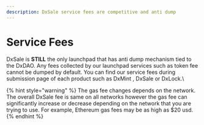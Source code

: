 ```yaml
---
description: DxSale service fees are competitive and anti dump
---
```


# Service Fees

DxSale is **STILL** the only launchpad that has anti dump mechanism tied to the DxDAO. Any fees collected by our launchpad services such as token fee cannot be dumped by default. You can find our service fees during submission page of each product such as DxMint , DxSale or DxLock.\


{% hint style="warning" %}
The gas fee changes depends on the network. The overall DxSale fee is same on all networks however the gas fee can significantly increase or decrease depending on the network that you are trying to use. For example, Ethereum gas fees may be as high as $20 usd.
{% endhint %}
